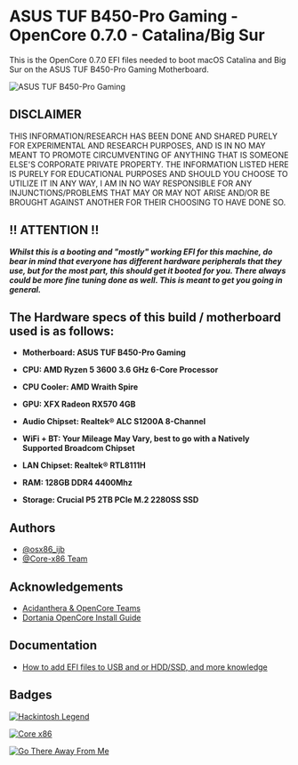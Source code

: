 
# ASUS TUF B450-Pro Gaming - OpenCore 0.7.0 - Catalina/Big Sur

This is the OpenCore 0.7.0 EFI files needed to boot macOS Catalina and Big Sur on the ASUS TUF B450-Pro Gaming Motherboard.

![ASUS TUF B450-Pro Gaming](https://www.asus.com/media/global/products/2chSoHJqu4ecrydp/P_setting_xxx_0_90_end_500.png)

## DISCLAIMER

THIS INFORMATION/RESEARCH HAS BEEN DONE AND SHARED PURELY FOR EXPERIMENTAL AND RESEARCH PURPOSES, AND IS IN NO MAY MEANT TO PROMOTE CIRCUMVENTING OF ANYTHING THAT IS SOMEONE ELSE'S CORPORATE PRIVATE PROPERTY. THE INFORMATION LISTED HERE IS PURELY FOR EDUCATIONAL PURPOSES AND SHOULD YOU CHOOSE TO UTILIZE IT IN ANY WAY, I AM IN NO WAY RESPONSIBLE FOR ANY INJUNCTIONS/PROBLEMS THAT MAY OR MAY NOT ARISE AND/OR BE BROUGHT AGAINST ANOTHER FOR THEIR CHOOSING TO HAVE DONE SO.

## !! ATTENTION !!
_**Whilst this is a booting and "mostly" working EFI for this machine, do bear in mind that everyone has different hardware peripherals that they use, but for the most part, this should get it booted for you. There always could be more fine tuning done as well. This is meant to get you going in general.**_

## The Hardware specs of this build / motherboard used is as follows:

- **Motherboard: ASUS TUF B450-Pro Gaming**

- **CPU: AMD Ryzen 5 3600 3.6 GHz 6-Core Processor**

- **CPU Cooler: AMD Wraith Spire**

- **GPU: XFX Radeon RX570 4GB**

- **Audio Chipset: Realtek® ALC S1200A 8-Channel**

- **WiFi + BT: Your Mileage May Vary, best to go with a Natively Supported Broadcom Chipset**

- **LAN Chipset: Realtek® RTL8111H**

- **RAM: 128GB DDR4 4400Mhz**

- **Storage: Crucial P5 2TB PCIe M.2 2280SS SSD**

## Authors

- [@osx86_ijb](https://www.github.com/osx86-ijb)
- [@Core-x86 Team](https://discord.com/invite/yCYpdZE)

## Acknowledgements
- [Acidanthera & OpenCore Teams](https://github.com/acidanthera)
- [Dortania OpenCore Install Guide](https://dortania.github.io/OpenCore-Install-Guide/)

## Documentation

- [How to add EFI files to USB and or HDD/SSD, and more knowledge](https://dortania.github.io/OpenCore-Install-Guide/installer-guide/opencore-efi.html)

## Badges

[![Hackintosh Legend](https://img.shields.io/badge/Core-x86-blue)](https://github.com/Core-x86)

[![Core x86](https://img.shields.io/badge/Hackintosh-Legend-red)](https://github.com/osx86-ijb)

[![Go There Away From Me](https://img.shields.io/badge/Go%20There-Away%20From%20Me-brightgreeng)](https://www.youtube.com/watch?v=PjACk_dw1v8)
